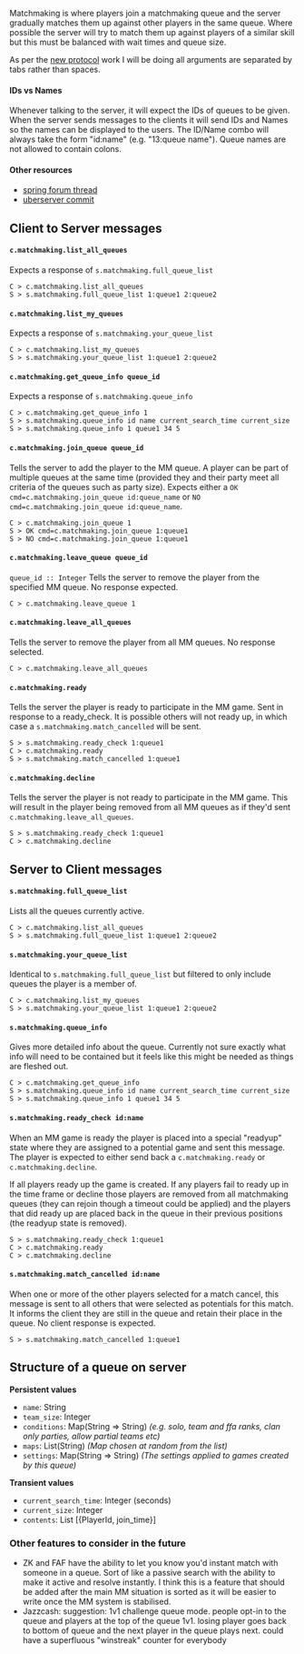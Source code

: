 Matchmaking is where players join a matchmaking queue and the server gradually matches them up against other players in the same queue. Where possible the server will try to match them up against players of a similar skill but this must be balanced with wait times and queue size.

As per the [new protocol](/documents/new_protocol) work I will be doing all arguments are separated by tabs rather than spaces.

#### IDs vs Names
Whenever talking to the server, it will expect the IDs of queues to be given. When the server sends messages to the clients it will send IDs and Names so the names can be displayed to the users. The ID/Name combo will always take the form "id:name" (e.g. "13:queue name"). Queue names are not allowed to contain colons.

#### Other resources
- [spring forum thread](https://springrts.com/phpbb/viewtopic.php?f=71&t=33072)
- [uberserver commit](https://github.com/spring/uberserver/compare/master...gajop:master)

## Client to Server messages
#### `c.matchmaking.list_all_queues`
Expects a response of `s.matchmaking.full_queue_list`
```
C > c.matchmaking.list_all_queues
S > s.matchmaking.full_queue_list 1:queue1 2:queue2
```

#### `c.matchmaking.list_my_queues`
Expects a response of `s.matchmaking.your_queue_list`
```
C > c.matchmaking.list_my_queues
S > s.matchmaking.your_queue_list 1:queue1 2:queue2
```

#### `c.matchmaking.get_queue_info queue_id`
Expects a response of `s.matchmaking.queue_info`
```
C > c.matchmaking.get_queue_info 1
S > s.matchmaking.queue_info id name current_search_time current_size
S > s.matchmaking.queue_info 1 queue1 34 5
```

#### `c.matchmaking.join_queue queue_id`
Tells the server to add the player to the MM queue. A player can be part of multiple queues at the same time (provided they and their party meet all criteria of the queues such as party size). Expects either a `OK cmd=c.matchmaking.join_queue id:queue_name` or `NO cmd=c.matchmaking.join_queue id:queue_name`.
```
C > c.matchmaking.join_queue 1
S > OK cmd=c.matchmaking.join_queue 1:queue1
S > NO cmd=c.matchmaking.join_queue 1:queue1
```

#### `c.matchmaking.leave_queue queue_id`
```queue_id :: Integer```
Tells the server to remove the player from the specified MM queue. No response expected.
```
C > c.matchmaking.leave_queue 1
```

#### `c.matchmaking.leave_all_queues`
Tells the server to remove the player from all MM queues. No response selected.
```
C > c.matchmaking.leave_all_queues
```

#### `c.matchmaking.ready`
Tells the server the player is ready to participate in the MM game. Sent in response to a ready_check. It is possible others will not ready up, in which case a `s.matchmaking.match_cancelled` will be sent.
```
S > s.matchmaking.ready_check 1:queue1
C > c.matchmaking.ready
S > s.matchmaking.match_cancelled 1:queue1
```

#### `c.matchmaking.decline`
Tells the server the player is not ready to participate in the MM game. This will result in the player being removed from all MM queues as if they'd sent `c.matchmaking.leave_all_queues`.
```
S > s.matchmaking.ready_check 1:queue1
C > c.matchmaking.decline
```

## Server to Client messages
#### `s.matchmaking.full_queue_list`
Lists all the queues currently active.
```
C > c.matchmaking.list_all_queues
S > s.matchmaking.full_queue_list 1:queue1 2:queue2
```

#### `s.matchmaking.your_queue_list`
Identical to `s.matchmaking.full_queue_list` but filtered to only include queues the player is a member of.
```
C > c.matchmaking.list_my_queues
S > s.matchmaking.your_queue_list 1:queue1 2:queue2
```

#### `s.matchmaking.queue_info`
Gives more detailed info about the queue. Currently not sure exactly what info will need to be contained but it feels like this might be needed as things are fleshed out.
```
C > c.matchmaking.get_queue_info
S > s.matchmaking.queue_info id name current_search_time current_size
S > s.matchmaking.queue_info 1 queue1 34 5
```

#### `s.matchmaking.ready_check id:name`
When an MM game is ready the player is placed into a special "readyup" state where they are assigned to a potential game and sent this message. The player is expected to either send back a `c.matchmaking.ready` or `c.matchmaking.decline`.

If all players ready up the game is created. If any players fail to ready up in the time frame or decline those players are removed from all matchmaking queues (they can rejoin though a timeout could be applied) and the players that did ready up are placed back in the queue in their previous positions (the readyup state is removed).
```
S > s.matchmaking.ready_check 1:queue1
C > c.matchmaking.ready
C > c.matchmaking.decline
```

#### `s.matchmaking.match_cancelled id:name`
When one or more of the other players selected for a match cancel, this message is sent to all others that were selected as potentials for this match. It informs the client they are still in the queue and retain their place in the queue. No client response is expected.
```
S > s.matchmaking.match_cancelled 1:queue1
```

## Structure of a queue on server
**Persistent values**
- `name`: String
- `team_size`: Integer
- `conditions`: Map(String => String) *(e.g. solo, team and ffa ranks, clan only parties, allow partial teams etc)*
- `maps`: List(String) *(Map chosen at random from the list)*
- `settings`: Map(String => String) *(The settings applied to games created by this queue)*

**Transient values**
- `current_search_time`: Integer (seconds)
- `current_size`: Integer
- `contents`: List [{PlayerId, join_time}]

### Other features to consider in the future
- ZK and FAF have the ability to let you know you'd instant match with someone in a queue. Sort of like a passive search with the ability to make it active and resolve instantly. I think this is a feature that should be added after the main MM situation is sorted as it will be easier to write once the MM system is stabilised.
- Jazzcash: suggestion: 1v1 challenge queue mode. people opt-in to the queue and players at the top of the queue 1v1. losing player goes back to bottom of queue and the next player in the queue plays next. could have a superfluous "winstreak" counter for everybody
